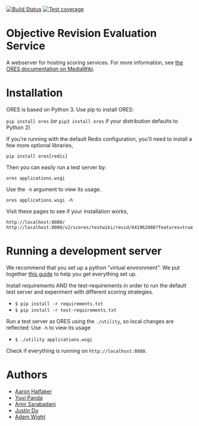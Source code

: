 [![Build Status](https://travis-ci.org/wikimedia/ores.svg)](https://travis-ci.org/wikimedia/ores)
[![Test coverage](https://codecov.io/gh/wikimedia/ores/branch/master/graph/badge.svg)](https://codecov.io/gh/wikimedia/ores)

Objective Revision Evaluation Service
=====================================
A webserver for hosting scoring services. For more information, see [the ORES documentation on MediaWiki](https://mediawiki.org/wiki/ORES).

Installation
============
ORES is based on Python 3. Use pip to install ORES:

``pip install ores`` (or ``pip3 install ores`` if your distribution defaults to Python 2)

If you're running with the default Redis configuration, you'll need to install a few more optional libraries,

``pip install ores[redis]``

Then you can easily run a test server by:

``ores applications.wsgi``

Use the ``-h`` argument to view its usage.

``ores applications.wsgi -h``

Visit these pages to see if your installation works,

``http://localhost:8080/``
``http://localhost:8080/v2/scores/testwiki/revid/641962088?features=true``

Running a development server
============================
We recommend that you set up a python "virtual environment".  We put together
[this guide](https://gist.github.com/halfak/9f4830895496af9e9731) to help you
get everything set up.  

Install requirements AND the test-requirements in order to run the default
test server and experiment with different scoring strategies.

* `$ pip install -r requirements.txt`
* `$ pip install -r test-requirements.txt`

Run a test server as ORES using the `./utility`, so local changes are
reflected: Use `-h` to view its usage

* `$ ./utility applications.wsgi`

Check if everything is running on `http://localhost:8080`.

Authors
=======
* [Aaron Halfaker](https://github.com/halfak)
* [Yuvi Panda](https://github.com/yuvipanda)
* [Amir Sarabadani](https://github.com/Ladsgroup)
* [Justin Du](https://github.com/mdew192837)
* [Adam Wight](https://github.com/adamwight)
